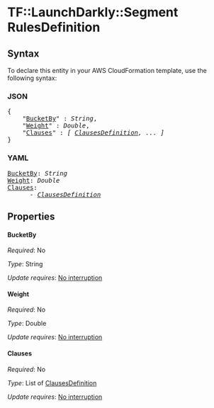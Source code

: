 # TF::LaunchDarkly::Segment RulesDefinition

## Syntax

To declare this entity in your AWS CloudFormation template, use the following syntax:

### JSON

<pre>
{
    "<a href="#bucketby" title="BucketBy">BucketBy</a>" : <i>String</i>,
    "<a href="#weight" title="Weight">Weight</a>" : <i>Double</i>,
    "<a href="#clauses" title="Clauses">Clauses</a>" : <i>[ <a href="clausesdefinition.md">ClausesDefinition</a>, ... ]</i>
}
</pre>

### YAML

<pre>
<a href="#bucketby" title="BucketBy">BucketBy</a>: <i>String</i>
<a href="#weight" title="Weight">Weight</a>: <i>Double</i>
<a href="#clauses" title="Clauses">Clauses</a>: <i>
      - <a href="clausesdefinition.md">ClausesDefinition</a></i>
</pre>

## Properties

#### BucketBy

_Required_: No

_Type_: String

_Update requires_: [No interruption](https://docs.aws.amazon.com/AWSCloudFormation/latest/UserGuide/using-cfn-updating-stacks-update-behaviors.html#update-no-interrupt)

#### Weight

_Required_: No

_Type_: Double

_Update requires_: [No interruption](https://docs.aws.amazon.com/AWSCloudFormation/latest/UserGuide/using-cfn-updating-stacks-update-behaviors.html#update-no-interrupt)

#### Clauses

_Required_: No

_Type_: List of <a href="clausesdefinition.md">ClausesDefinition</a>

_Update requires_: [No interruption](https://docs.aws.amazon.com/AWSCloudFormation/latest/UserGuide/using-cfn-updating-stacks-update-behaviors.html#update-no-interrupt)

